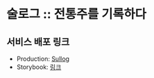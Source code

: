 # 술로그 :: 전통주를 기록하다

## 서비스 배포 링크
- Production: [Sullog](https://sullog-client.vercel.app/)
- Storybook: [링크](https://sullog-official.github.io/sullog-client/)

